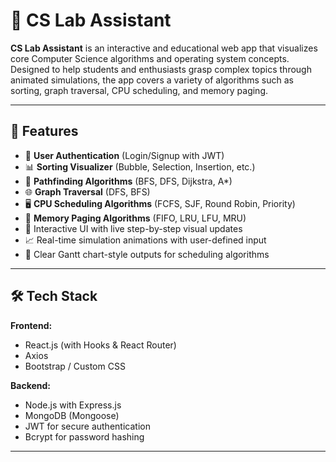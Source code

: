 # 🧠 CS Lab Assistant

**CS Lab Assistant** is an interactive and educational web app that visualizes core Computer Science algorithms and operating system concepts. Designed to help students and enthusiasts grasp complex topics through animated simulations, the app covers a variety of algorithms such as sorting, graph traversal, CPU scheduling, and memory paging.

---

## 🚀 Features

- 🔐 **User Authentication** (Login/Signup with JWT)
- 📊 **Sorting Visualizer** (Bubble, Selection, Insertion, etc.)
- 🧭 **Pathfinding Algorithms** (BFS, DFS, Dijkstra, A*)
- 🌐 **Graph Traversal** (DFS, BFS)
- 🖥️ **CPU Scheduling Algorithms** (FCFS, SJF, Round Robin, Priority)
- 📄 **Memory Paging Algorithms** (FIFO, LRU, LFU, MRU)
- 🧩 Interactive UI with live step-by-step visual updates
- 📈 Real-time simulation animations with user-defined input
- 🎯 Clear Gantt chart-style outputs for scheduling algorithms

---

## 🛠️ Tech Stack

**Frontend:**
- React.js (with Hooks & React Router)
- Axios
- Bootstrap / Custom CSS

**Backend:**
- Node.js with Express.js
- MongoDB (Mongoose)
- JWT for secure authentication
- Bcrypt for password hashing

---

